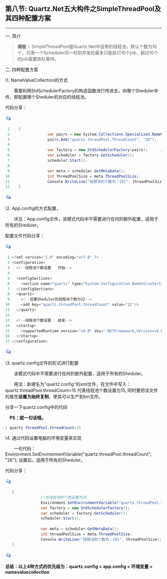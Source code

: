 ## 第八节: Quartz.Net五大构件之SimpleThreadPool及其四种配置方案

------

一. 简介

> **揭秘：** SimpleThreadPool是Quartz.Net中自带的线程池，默认个数为10个，代表一个Scheduler同一时刻并发的最多只能执行10个job，超过10个的job需要排队等待。

二. 四种配置方案

 \1. NameValueCollection的方式

　　需要利用StdSchedulerFactory的构造函数进行传进去，向哪个Sheduler中传，即配置哪个Sheduler的对应的线程池。

代码分享：

[![复制代码](../../image/copycode.gif)](javascript:void(0);)

```c#
 1    {
 2                 var pairs = new System.Collections.Specialized.NameValueCollection() { };
 3                 pairs.Add("quartz.threadPool.ThreadCount", "20");   //设置线程池个数为20
 4 
 5                 var factory = new StdSchedulerFactory(pairs);      //将前面的配置加到Scheduler工厂中
 6                 var scheduler = factory.GetScheduler();
 7                 scheduler.Start();
 8 
 9                 var meta = scheduler.GetMetaData();
10                 int threadPoolSize = meta.ThreadPoolSize;
11                 Console.WriteLine("线程池的个数为：{0}", threadPoolSize);
12    }
```

[![复制代码](../../image/copycode.gif)](javascript:void(0);)

\2. App.config的方式配置，

　　详见：App.config文件，该模式代码中不需要进行任何的额外配置，适用于所有的Sheduler。

 配置文件代码分享：

[![复制代码](../../image/copycode.gif)](javascript:void(0);)

```c#
 1 <?xml version="1.0" encoding="utf-8" ?>
 2 <configuration>
 3   <!--线程池个数设置   开始-->
 4   
 5   <configSections>
 6     <section name="quartz" type="System.Configuration.NameValueSectionHandler, System, Version=1.0.5000.0,Culture=neutral, PublicKeyToken=b77a5c561934e089"/>
 7   </configSections>
 8   <quartz>
 9     <!--设置Sheduler的线程池个数为22-->
10     <add key="quartz.threadPool.threadCount" value="22"/>    
11   </quartz>
12   
13   <!--线程池个数设置   结束-->
14   <startup>
15     <supportedRuntime version="v4.0" sku=".NETFramework,Version=v4.6"/>
16   </startup>
17 </configuration>
```

[![复制代码](../../image/copycode.gif)](javascript:void(0);)

\3. quartz.config文件的形式进行配置

　　该模式代码中不需要进行任何的额外配置，适用于所有的Sheduler。

　　用法：新建名为"quartz.config"的xml文件，在文件中写入：quartz.threadPool.threadCount=15 代表线程池个数设置为15, 同时要把该文件的属性**设置为始终复制**，使其可以生产到bin文件。

分享一下quartz.config中的代码

 　**PS：就一句话哦。**

```c#
1 quartz.threadPool.threadCount=15
```

\4. 通过代码设置电脑的环境变量来实现

　　一句代码：Environment.SetEnvironmentVariable("quartz.threadPool.threadCount", "26"); 设置后，适用于所有的Sheduler。

 代码分享：

[![复制代码](../../image/copycode.gif)](javascript:void(0);)

```c#
   {
                //将线程池的个数设置为26
                Environment.SetEnvironmentVariable("quartz.threadPool.threadCount", "26");
                var factory = new StdSchedulerFactory();
                var scheduler = factory.GetScheduler();
                scheduler.Start();

                var meta = scheduler.GetMetaData();
                int threadPoolSize = meta.ThreadPoolSize;
                Console.WriteLine("线程池的个数为：{0}", threadPoolSize);
   }
```

[![复制代码](../../image/copycode.gif)](javascript:void(0);)

**总结：以上4种方式的优先级为：quartz.config < app.config < 环境变量 < namevaluecollection**  